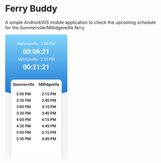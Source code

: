 # Ferry Buddy

A simple Android/iOS mobile application to check the upcoming schedule for the Summerville/Millidgeveille ferry

<img src="screenshot.png" width="200" height="400">
